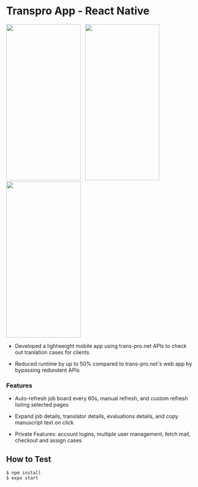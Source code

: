 # Transpro App - React Native 

<p float="left">
  <img src="https://user-images.githubusercontent.com/39638948/195274905-b138fd6d-1301-4113-b9f3-f8effc378850.png" width="200" height="420" />
  &nbsp;
  <img src="https://user-images.githubusercontent.com/39638948/195274947-51297777-5033-4d91-b160-a7da8f98b2d8.png" width="200" height="420"/>
  &nbsp;
  <img src="https://user-images.githubusercontent.com/39638948/195275006-68ac27ef-7235-4f9a-913f-afd7eb22f06b.png" width="200" height="420" />
</p>

- Developed a lightweight mobile app using trans-pro.net APIs to check out tranlation cases for clients

- Reduced runtime by up to 50% compared to trans-pro.net's web app by bypassing redundent APIs

### Features

- Auto-refresh job board every 60s, manual refresh, and custom refresh listing selected pages

- Expand job details, translator details, evaluations details, and copy manuscript text on click

- Private Features: account logins, multiple user management, fetch mail, checkout and assign cases

## How to Test

```
$ npm install
$ expo start
```
